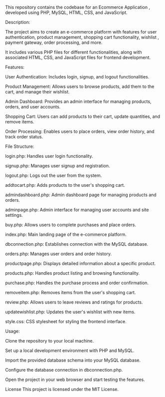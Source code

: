 
This repository contains the codebase for an Ecommerce Application , developed using PHP, MySQL, HTML, CSS, and JavaScript.

Description:

The project aims to create an e-commerce platform with features for user authentication, product management, shopping cart functionality, wishlist , payment gateway, order processing, 
and more.

It includes various PHP files for different functionalities, along with associated HTML, CSS, and JavaScript files for frontend development.

Features:

User Authentication: Includes login, signup, and logout functionalities.

Product Management: Allows users to browse products, add them to the cart, and manage their wishlist.

Admin Dashboard: Provides an admin interface for managing products, orders, and user accounts.

Shopping Cart: Users can add products to their cart, update quantities, and remove items.

Order Processing: Enables users to place orders, view order history, and track order status.

File Structure:

login.php: Handles user login functionality.

signup.php: Manages user signup and registration.

logout.php: Logs out the user from the system.

addtocart.php: Adds products to the user's shopping cart.

admindashboard.php: Admin dashboard page for managing products and orders.

adminpage.php: Admin interface for managing user accounts and site settings.

buy.php: Allows users to complete purchases and place orders.

index.php: Main landing page of the e-commerce platform.

dbconnection.php: Establishes connection with the MySQL database.

orders.php: Manages user orders and order history.

productpage.php: Displays detailed information about a specific product.

products.php: Handles product listing and browsing functionality.

purchase.php: Handles the purchase process and order confirmation.

removeitem.php: Removes items from the user's shopping cart.

review.php: Allows users to leave reviews and ratings for products.

updatewishlist.php: Updates the user's wishlist with new items.

style.css: CSS stylesheet for styling the frontend interface.

Usage:

Clone the repository to your local machine.

Set up a local development environment with PHP and MySQL.

Import the provided database schema into your MySQL database.

Configure the database connection in dbconnection.php.

Open the project in your web browser and start testing the features.


License
This project is licensed under the MIT License.

